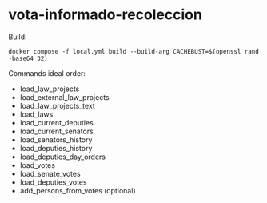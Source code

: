 # vota-informado-recoleccion
 
Build: 

```
docker compose -f local.yml build --build-arg CACHEBUST=$(openssl rand -base64 32)
```

Commands ideal order:  
 - load_law_projects
 - load_external_law_projects
 - load_law_projects_text
 - load_laws
 - load_current_deputies
 - load_current_senators
 - load_senators_history
 - load_deputies_history
 - load_deputies_day_orders
 - load_votes
 - load_senate_votes
 - load_deputies_votes
 - add_persons_from_votes (optional)


